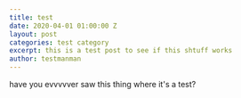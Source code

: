 ```yaml
---
title: test
date: 2020-04-01 01:00:00 Z
layout: post
categories: test category
excerpt: this is a test post to see if this shtuff works
author: testmanman
---
```


<p> have you evvvvver saw this thing where it's a test? </p>
